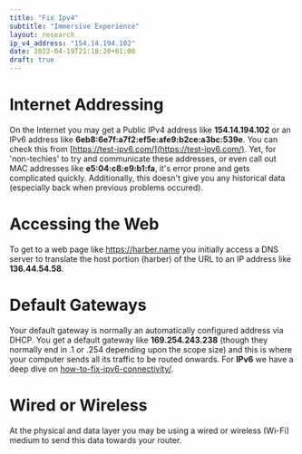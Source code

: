 ```yaml
---
title: "Fix Ipv4"
subtitle: "Immersive Experience"
layout: research
ip_v4_address: "154.14.194.102"
date: 2022-04-19T21:18:20+01:00
draft: true
---
```


# Internet Addressing
On the Internet you may get a Public IPv4 address like **154.14.194.102** or an IPv6 address like **6eb8:6e7f:a7f2:ef5e:afe9:b2ce:a3bc:539e**. You can check this from [https://test-ipv6.com/](https://test-ipv6.com/). Yet, for 'non-techies' to try and communicate these addresses, or even call out MAC addresses like **e5:04:c8:e9:b1:fa**, it's error prone and gets complicated quickly. Additionally, this doesn't give you any historical data (especially back when previous problems occured).

# Accessing the Web
To get to a web page like https://harber.name you initially access a DNS server to translate the host portion (harber) of the URL to an IP address like **136.44.54.58**. 

# Default Gateways
Your default gateway is normally an automatically configured address via DHCP. You get a default gateway like **169.254.243.238** (though they normally end in .1 or .254 depending upon the scope size) and this is where your computer sends all its traffic to be routed onwards. For **IPv6** we have a deep dive on [how-to-fix-ipv6-connectivity/](/blog/how-to-fix-ipv6-connectivity/).

# Wired or Wireless
At the physical and data layer you may be using a wired or wireless (Wi-Fi) medium to send this data towards your router. 
